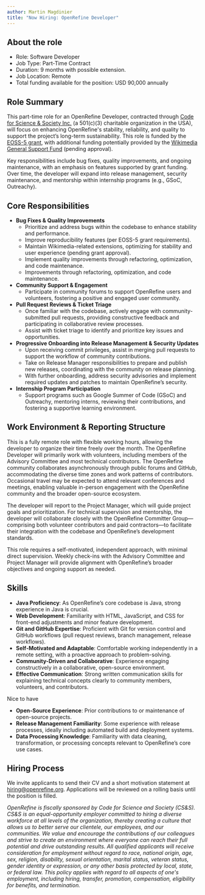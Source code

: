 ```yaml
---
author: Martin Magdinier
title: "Now Hiring: OpenRefine Developer"
---
```

## About the role 

* Role: Software Developer
* Job Type: Part-Time Contract
* Duration: 9 months with possible extension.
* Job Location: Remote
* Total funding available for the position: USD 90,000 annually 

## Role Summary

This part-time role for an OpenRefine Developer, contracted through [Code for Science & Society Inc.](https://www.codeforsociety.org/) (a 501(c)(3) charitable organization in the USA), will focus on enhancing OpenRefine's stability, reliability, and quality to support the project’s long-term sustainability. This role is funded by the [EOSS-5 grant](/funding#2022-eoss-5), with additional funding potentially provided by the [Wikimedia General Support Fund](/funding#2024-wikimedia-foundation) (pending approval).

Key responsibilities include bug fixes, quality improvements, and ongoing maintenance, with an emphasis on features supported by grant funding. Over time, the developer will expand into release management, security maintenance, and mentorship within internship programs (e.g., GSoC, Outreachy).

## Core Responsibilities
* **Bug Fixes & Quality Improvements**
  * Prioritize and address bugs within the codebase to enhance stability and performance.
  * Improve reproducibility features (per EOSS-5 grant requirements).
  * Maintain Wikimedia-related extensions, optimizing for stability and user experience (pending grant approval).
  * Implement quality improvements through refactoring, optimization, and code maintenance.
  * Improvements through refactoring, optimization, and code maintenance.
* **Community Support & Engagement**
  * Participate in community forums to support OpenRefine users and volunteers, fostering a positive and engaged user community.
* **Pull Request Reviews & Ticket Triage**
  * Once familiar with the codebase, actively engage with community-submitted pull requests, providing constructive feedback and participating in collaborative review processes.
  * Assist with ticket triage to identify and prioritize key issues and opportunities.
* **Progressive Onboarding into Release Management & Security Updates**
  * Upon receiving commit privileges, assist in merging pull requests to support the workflow of community contributions.
  * Take on Release Manager responsibilities to prepare and publish new releases, coordinating with the community on release planning.
  * With further onboarding, address security advisories and implement required updates and patches to maintain OpenRefine’s security.
* **Internship Program Participation**
  * Support programs such as Google Summer of Code (GSoC) and Outreachy, mentoring interns, reviewing their contributions, and fostering a supportive learning environment.

## Work Environment & Reporting Structure

This is a fully remote role with flexible working hours, allowing the developer to organize their time freely over the month. The OpenRefine Developer will primarily work with volunteers, including members of the Advisory Committee and most technical contributors. The OpenRefine community collaborates asynchronously through public forums and GitHub, accommodating the diverse time zones and work patterns of contributors. Occasional travel may be expected to attend relevant conferences and meetings, enabling valuable in-person engagement with the OpenRefine community and the broader open-source ecosystem.

The developer will report to the Project Manager, which will guide project goals and prioritization. For technical supervision and mentorship, the developer will collaborate closely with the OpenRefine Committer Group—comprising both volunteer contributors and paid contractors—to facilitate their integration with the codebase and OpenRefine’s development standards.

This role requires a self-motivated, independent approach, with minimal direct supervision. Weekly check-ins with the Advisory Committee and Project Manager will provide alignment with OpenRefine’s broader objectives and ongoing support as needed.

## Skills 
* **Java Proficiency**: As OpenRefine’s core codebase is Java, strong experience in Java is crucial.
* **Web Development**: Familiarity with HTML, JavaScript, and CSS for front-end adjustments and minor feature development.
* **Git and GitHub Expertise**: Proficient with Git for version control and GitHub workflows (pull request reviews, branch management, release workflows).
* **Self-Motivated and Adaptable**: Comfortable working independently in a remote setting, with a proactive approach to problem-solving.
* **Community-Driven and Collaborative**: Experience engaging constructively in a collaborative, open-source environment.
* **Effective Communication**: Strong written communication skills for explaining technical concepts clearly to community members, volunteers, and contributors.

Nice to have
* **Open-Source Experience**: Prior contributions to or maintenance of open-source projects.
* **Release Management Familiarity**: Some experience with release processes, ideally including automated build and deployment systems.
* **Data Processing Knowledge**: Familiarity with data cleaning, transformation, or processing concepts relevant to OpenRefine’s core use cases.

## Hiring Process 

We invite applicants to send their CV and a short motivation statement at hiring@openrefine.org. Applications will be reviewed on a rolling basis until the position is filled.

_OpenRefine is fiscally sponsored by Code for Science and Society (CS&S). CS&S is an equal-opportunity employer committed to hiring a diverse workforce at all levels of the organization, thereby creating a culture that allows us to better serve our clientele, our employees, and our communities. We value and encourage the contributions of our colleagues and strive to create an environment where everyone can reach their full potential and drive outstanding results. All qualified applicants will receive consideration for employment without regard to race, national origin, age, sex, religion, disability, sexual orientation, marital status, veteran status, gender identity or expression, or any other basis protected by local, state, or federal law. This policy applies with regard to all aspects of one's employment, including hiring, transfer, promotion, compensation, eligibility for benefits, and termination._
